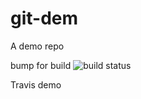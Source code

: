 # git-dem
A demo repo

bump for build
![build status](https://travis-ci.org/No9/git-dem.svg)

Travis demo